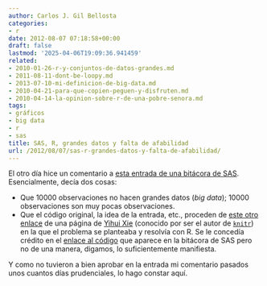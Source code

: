 ```yaml
---
author: Carlos J. Gil Bellosta
categories:
- r
date: 2012-08-07 07:18:58+00:00
draft: false
lastmod: '2025-04-06T19:09:36.941459'
related:
- 2010-01-26-r-y-conjuntos-de-datos-grandes.md
- 2011-08-11-dont-be-loopy.md
- 2013-07-10-mi-definicion-de-big-data.md
- 2010-04-21-para-que-copien-peguen-y-disfruten.md
- 2010-04-14-la-opinion-sobre-r-de-una-pobre-senora.md
tags:
- gráficos
- big data
- r
- sas
title: SAS, R, grandes datos y falta de afabilidad
url: /2012/08/07/sas-r-grandes-datos-y-falta-de-afabilidad/
---
```


El otro día hice un comentario a [esta entrada de una bitácora de SAS](http://blogs.sas.com/content/sastraining/2012/07/27/finding-patterns-in-big-data-with-sasgraph/?goback=%2Egde_70702_member_139272222). Esencialmente, decía dos cosas:

* Que 10000 observaciones no hacen grandes datos (_big data_); 10000 observaciones son muy pocas observaciones.
* Que el código original, la idea de la entrada, etc., proceden de [este otro enlace](http://yihui.name/en/2008/09/to-see-a-circle-in-a-pile-of-sand/) de una página de [Yihui Xie](http://yihui.name/) (conocido por ser el autor de [`knitr`](http://yihui.name/knitr/)) en la que el problema se planteaba y resolvía con R. Se le concedía crédito en el [enlace al código](http://robslink.com/SAS/democd56/discover_circle_info.htm) que aparece en la bitácora de SAS pero no de una manera, digamos, lo suficientemente manifiesta.

Y como no tuvieron a bien aprobar en la entrada mi comentario pasados unos cuantos días prudenciales, lo hago constar aquí.